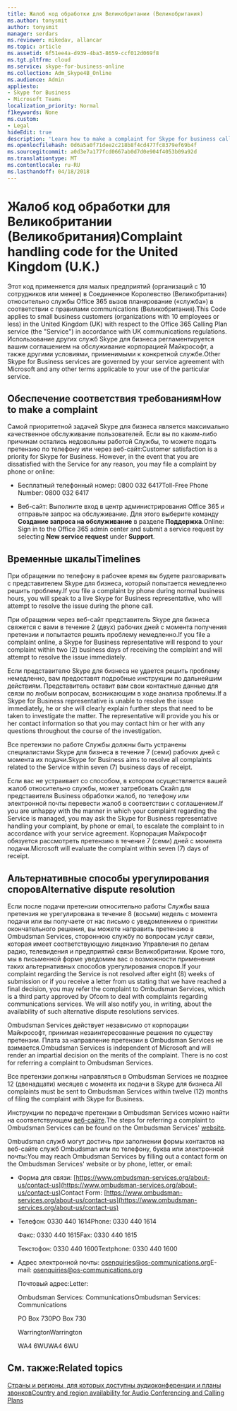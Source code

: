 ```yaml
---
title: Жалоб код обработки для Великобритании (Великобритания)
ms.author: tonysmit
author: tonysmit
manager: serdars
ms.reviewer: mikedav, allancar
ms.topic: article
ms.assetid: 6f51ee4a-d939-4ba3-8659-ccf012d069f8
ms.tgt.pltfrm: cloud
ms.service: skype-for-business-online
ms.collection: Adm_Skype4B_Online
ms.audience: Admin
appliesto:
- Skype for Business
- Microsoft Teams
localization_priority: Normal
f1keywords: None
ms.custom:
- Legal
hideEdit: true
description: 'Learn how to make a complaint for Skype for business calling services (PSTN Calling in the United Kingdom), what the timelines are for replies, and how to resolve disputes for unresolved complaints. '
ms.openlocfilehash: 0d6a5a0f71dee2c218b8f4cd477fc8379ef69b4f
ms.sourcegitcommit: a0d3e7a177fcd0667ab0d7d0e904f4053b09a92d
ms.translationtype: MT
ms.contentlocale: ru-RU
ms.lasthandoff: 04/18/2018
---
```

# <a name="complaint-handling-code-for-the-united-kingdom-uk"></a><span data-ttu-id="3deae-103">Жалоб код обработки для Великобритании (Великобритания)</span><span class="sxs-lookup"><span data-stu-id="3deae-103">Complaint handling code for the United Kingdom (U.K.)</span></span>

<span data-ttu-id="3deae-104">Этот код применяется для малых предприятий (организаций с 10 сотрудников или менее) в Соединенное Королевство (Великобритания) относительно службы Office 365 вызов планирование («служба») в соответствии с правилами communications (Великобритания).</span><span class="sxs-lookup"><span data-stu-id="3deae-104">This Code applies to small business customers (organizations with 10 employees or less) in the United Kingdom (UK) with respect to the Office 365 Calling Plan service (the "Service") in accordance with UK communications regulations.</span></span> <span data-ttu-id="3deae-105">Использование других служб Skype для бизнеса регламентируется вашим соглашением на обслуживание корпорацией Майкрософт, а также другими условиями, применимыми к конкретной службе.</span><span class="sxs-lookup"><span data-stu-id="3deae-105">Other Skype for Business services are governed by your service agreement with Microsoft and any other terms applicable to your use of the particular service.</span></span>
  
## <a name="how-to-make-a-complaint"></a><span data-ttu-id="3deae-106">Обеспечение соответствия требованиям</span><span class="sxs-lookup"><span data-stu-id="3deae-106">How to make a complaint</span></span>

<span data-ttu-id="3deae-p102">Самой приоритетной задачей Skype для бизнеса является максимально качественное обслуживание пользователей. Если вы по каким-либо причинам остались недовольны работой Службы, то можете подать претензию по телефону или через веб-сайт:</span><span class="sxs-lookup"><span data-stu-id="3deae-p102">Customer satisfaction is a priority for Skype for Business. However, in the event that you are dissatisfied with the Service for any reason, you may file a complaint by phone or online:</span></span>
  
- <span data-ttu-id="3deae-109">Бесплатный телефонный номер: 0800 032 6417</span><span class="sxs-lookup"><span data-stu-id="3deae-109">Toll-Free Phone Number: 0800 032 6417</span></span>
    
- <span data-ttu-id="3deae-110">Веб-сайт: Выполните вход в центр администрирования Office 365 и отправьте запрос на обслуживание. Для этого выберите команду **Создание запроса на обслуживание** в разделе **Поддержка**.</span><span class="sxs-lookup"><span data-stu-id="3deae-110">Online: Sign in to the Office 365 admin center and submit a service request by selecting **New service request** under **Support**.</span></span> 
    
## <a name="timelines"></a><span data-ttu-id="3deae-111">Временные шкалы</span><span class="sxs-lookup"><span data-stu-id="3deae-111">Timelines</span></span>

<span data-ttu-id="3deae-112">При обращении по телефону в рабочее время вы будете разговаривать с представителем Skype для бизнеса, который попытается немедленно решить проблему.</span><span class="sxs-lookup"><span data-stu-id="3deae-112">If you file a complaint by phone during normal business hours, you will speak to a live Skype for Business representative, who will attempt to resolve the issue during the phone call.</span></span>
  
<span data-ttu-id="3deae-113">При обращении через веб-сайт представитель Skype для бизнеса свяжется с вами в течение 2 (двух) рабочих дней с момента получения претензии и попытается решить проблему немедленно.</span><span class="sxs-lookup"><span data-stu-id="3deae-113">If you file a complaint online, a Skype for Business representative will respond to your complaint within two (2) business days of receiving the complaint and will attempt to resolve the issue immediately.</span></span>
  
<span data-ttu-id="3deae-p103">Если представителю Skype для бизнеса не удается решить проблему немедленно, вам предоставят подробные инструкции по дальнейшим действиям. Представитель оставит вам свои контактные данные для связи по любым вопросам, возникающим в ходе анализа проблемы.</span><span class="sxs-lookup"><span data-stu-id="3deae-p103">If a Skype for Business representative is unable to resolve the issue immediately, he or she will clearly explain further steps that need to be taken to investigate the matter. The representative will provide you his or her contact information so that you may contact him or her with any questions throughout the course of the investigation.</span></span>
  
<span data-ttu-id="3deae-116">Все претензии по работе Службы должны быть устранены специалистами Skype для бизнеса в течение 7 (семи) рабочих дней с момента их подачи.</span><span class="sxs-lookup"><span data-stu-id="3deae-116">Skype for Business aims to resolve all complaints related to the Service within seven (7) business days of receipt.</span></span> 
  
<span data-ttu-id="3deae-117">Если вас не устраивает со способом, в котором осуществляется вашей жалоб относительно службы, может затребовать Скайп для представителя Business обработки жалоб, по телефону или электронной почты перевести жалоб в соответствии с соглашением.</span><span class="sxs-lookup"><span data-stu-id="3deae-117">If you are unhappy with the manner in which your complaint regarding the Service is managed, you may ask the Skype for Business representative handling your complaint, by phone or email, to escalate the complaint to in accordance with your service agreement.</span></span> <span data-ttu-id="3deae-118">Корпорация Майкрософт обязуется рассмотреть претензию в течение 7 (семи) дней с момента подачи.</span><span class="sxs-lookup"><span data-stu-id="3deae-118">Microsoft will evaluate the complaint within seven (7) days of receipt.</span></span>
  
## <a name="alternative-dispute-resolution"></a><span data-ttu-id="3deae-119">Альтернативные способы урегулирования споров</span><span class="sxs-lookup"><span data-stu-id="3deae-119">Alternative dispute resolution</span></span>

<span data-ttu-id="3deae-p105">Если после подачи претензии относительно работы Службы ваша претензия не урегулирована в течение 8 (восьми) недель с момента подачи или вы получаете от нас письмо с уведомлением о принятии окончательного решения, вы можете направить претензию в Ombudsman Services, стороннюю службу по вопросам услуг связи, которая имеет соответствующую лицензию Управления по делам радио, телевидения и предприятий связи Великобритании. Кроме того, мы в письменной форме уведомим вас о возможности применения таких альтернативных способов урегулирования споров.</span><span class="sxs-lookup"><span data-stu-id="3deae-p105">If your complaint regarding the Service is not resolved after eight (8) weeks of submission or if you receive a letter from us stating that we have reached a final decision, you may refer the complaint to Ombudsman Services, which is a third party approved by Ofcom to deal with complaints regarding communications services. We will also notify you, in writing, about the availability of such alternative dispute resolutions services.</span></span> 
  
<span data-ttu-id="3deae-p106">Ombudsman Services действует независимо от корпорации Майкрософт, принимая незаинтересованные решения по существу претензии. Плата за направление претензии в Ombudsman Services не взимается.</span><span class="sxs-lookup"><span data-stu-id="3deae-p106">Ombudsman Services is independent of Microsoft and will render an impartial decision on the merits of the complaint. There is no cost for referring a complaint to Ombudsman Services.</span></span> 
  
<span data-ttu-id="3deae-124">Все претензии должны направляться в Ombudsman Services не позднее 12 (двенадцати) месяцев с момента их подачи в Skype для бизнеса.</span><span class="sxs-lookup"><span data-stu-id="3deae-124">All complaints must be sent to Ombudsman Services within twelve (12) months of filing the complaint with Skype for Business.</span></span>
  
<span data-ttu-id="3deae-125">Инструкции по передаче претензии в Ombudsman Services можно найти на соответствующем [веб-сайте](http://go.microsoft.com/fwlink/?LinkID=820708&amp;clcid=0x809).</span><span class="sxs-lookup"><span data-stu-id="3deae-125">The steps for referring a complaint to Ombudsman Services can be found on the Ombudsman Services' [website](http://go.microsoft.com/fwlink/?LinkID=820708&amp;clcid=0x809).</span></span>
  
<span data-ttu-id="3deae-126">Ombudsman служб могут достичь при заполнении формы контактов на веб-сайте служб Ombudsman или по телефону, буква или электронной почты:</span><span class="sxs-lookup"><span data-stu-id="3deae-126">You may reach Ombudsman Services by filling out a contact form on the Ombudsman Services' website or by phone, letter, or email:</span></span>
  
- <span data-ttu-id="3deae-127">Форма для связи: [https://www.ombudsman-services.org/about-us/contact-us](https://www.ombudsman-services.org/about-us/contact-us)</span><span class="sxs-lookup"><span data-stu-id="3deae-127">Contact Form: [https://www.ombudsman-services.org/about-us/contact-us](https://www.ombudsman-services.org/about-us/contact-us)</span></span>
    
- <span data-ttu-id="3deae-128">Телефон: 0330 440 1614</span><span class="sxs-lookup"><span data-stu-id="3deae-128">Phone: 0330 440 1614</span></span>
    
    <span data-ttu-id="3deae-129">Факс: 0330 440 1615</span><span class="sxs-lookup"><span data-stu-id="3deae-129">Fax: 0330 440 1615</span></span>
    
    <span data-ttu-id="3deae-130">Текстофон: 0330 440 1600</span><span class="sxs-lookup"><span data-stu-id="3deae-130">Textphone: 0330 440 1600</span></span>
    
- <span data-ttu-id="3deae-131">Адрес электронной почты: [osenquiries@os-communications.org](mailto:osenquiries@os-communications.org)</span><span class="sxs-lookup"><span data-stu-id="3deae-131">E-mail: [osenquiries@os-communications.org](mailto:osenquiries@os-communications.org)</span></span>
    
    <span data-ttu-id="3deae-132">Почтовый адрес:</span><span class="sxs-lookup"><span data-stu-id="3deae-132">Letter:</span></span>
    
    <span data-ttu-id="3deae-133">Ombudsman Services: Communications</span><span class="sxs-lookup"><span data-stu-id="3deae-133">Ombudsman Services: Communications</span></span>
    
    <span data-ttu-id="3deae-134">PO Box 730</span><span class="sxs-lookup"><span data-stu-id="3deae-134">PO Box 730</span></span>
    
    <span data-ttu-id="3deae-135">Warrington</span><span class="sxs-lookup"><span data-stu-id="3deae-135">Warrington</span></span>
    
    <span data-ttu-id="3deae-136">WA4 6WU</span><span class="sxs-lookup"><span data-stu-id="3deae-136">WA4 6WU</span></span>
    

## <a name="related-topics"></a><span data-ttu-id="3deae-137">См. также:</span><span class="sxs-lookup"><span data-stu-id="3deae-137">Related topics</span></span>
[<span data-ttu-id="3deae-138">Страны и регионы, для которых доступны аудиоконференции и планы звонков</span><span class="sxs-lookup"><span data-stu-id="3deae-138">Country and region availability for Audio Conferencing and Calling Plans</span></span>](../country-and-region-availability-for-audio-conferencing-and-calling-plans/country-and-region-availability-for-audio-conferencing-and-calling-plans.md)

